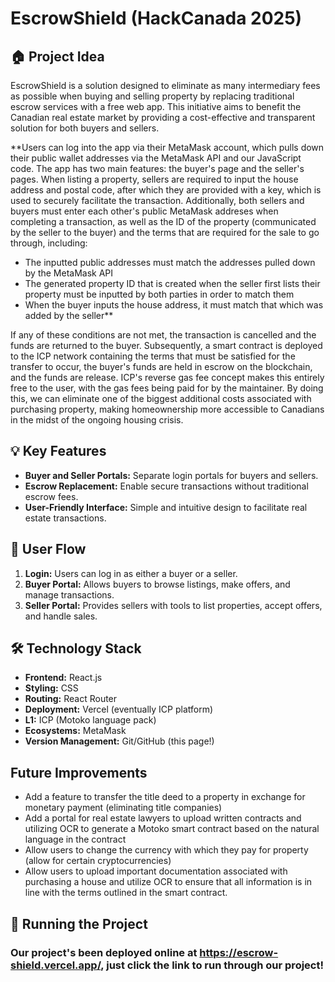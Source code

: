 # EscrowShield (HackCanada 2025)

## 🏠 Project Idea
EscrowShield is a solution designed to eliminate as many intermediary fees as possible when buying and selling property by replacing traditional escrow services with a free web app. This initiative aims to benefit the Canadian real estate market by providing a cost-effective and transparent solution for both buyers and sellers.

**Users can log into the app via their MetaMask account, which pulls down their public wallet addresses via the MetaMask API and our JavaScript code. The app has two main features: the buyer's page and the seller's pages. When listing a property, sellers are required to input the house address and postal code, after which they are provided with a key, which is used to securely facilitate the transaction. Additionally, both sellers and buyers must enter each other's public MetaMask addreses when completing a transaction, as well as the ID of the property (communicated by the seller to the buyer) and the terms that are required for the sale to go through, including:
 - The inputted public addresses must match the addresses pulled down by the MetaMask API
 - The generated property ID that is created when the seller first lists their property must be inputted by both parties in order to match them
 - When the buyer inputs the house address, it must match that which was added by the seller**
 
If any of these conditions are not met, the transaction is cancelled and the funds are returned to the buyer. Subsequently, a smart contract is deployed to the ICP network containing the terms that must be satisfied for the transfer to occur, the buyer's funds are held in escrow on the blockchain, and the funds are release. ICP's reverse gas fee concept makes this entirely free to the user, with the gas fees being paid for by the maintainer. By doing this, we can eliminate one of the biggest additional costs associated with purchasing property, making homeownership more accessible to Canadians in the midst of the ongoing housing crisis.

## 💡 Key Features
- **Buyer and Seller Portals:** Separate login portals for buyers and sellers.
- **Escrow Replacement:** Enable secure transactions without traditional escrow fees.
- **User-Friendly Interface:** Simple and intuitive design to facilitate real estate transactions.

## 🚪 User Flow
1. **Login:** Users can log in as either a buyer or a seller.
2. **Buyer Portal:** Allows buyers to browse listings, make offers, and manage transactions.
3. **Seller Portal:** Provides sellers with tools to list properties, accept offers, and handle sales.

## 🛠️ Technology Stack
- **Frontend:** React.js
- **Styling:** CSS
- **Routing:** React Router
- **Deployment:** Vercel (eventually ICP platform)
- **L1:** ICP (Motoko language pack)
- **Ecosystems:** MetaMask
- **Version Management:** Git/GitHub (this page!)

## Future Improvements
 - Add a feature to transfer the title deed to a property in exchange for monetary payment (eliminating title companies)
 - Add a portal for real estate lawyers to upload written contracts and utilizing OCR to generate a Motoko smart contract based on the natural language in the contract
 - Allow users to change the currency with which they pay for property (allow for certain cryptocurrencies)
 - Allow users to upload important documentation associated with purchasing a house and utilize OCR to ensure that all information is in line with the terms outlined in the smart contract.

## 🚀 Running the Project
### Our project's been deployed online at https://escrow-shield.vercel.app/, just click the link to run through our project!
